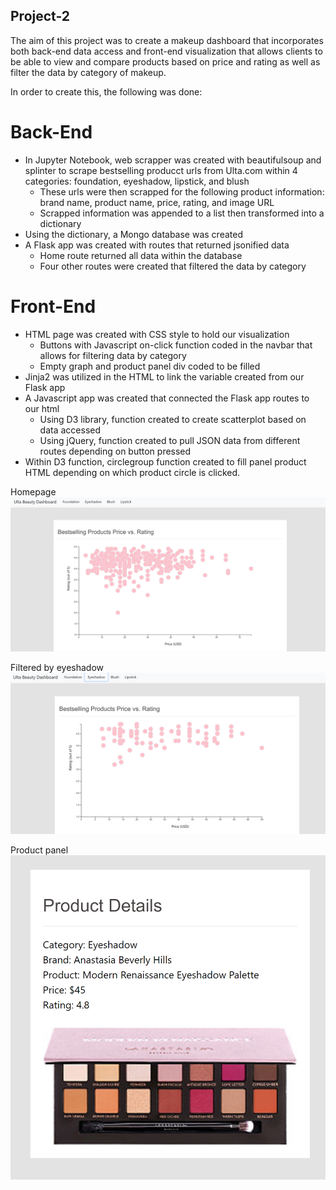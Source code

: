 ## Project-2

The aim of this project was to create a makeup dashboard that incorporates both back-end data access and front-end visualization that allows clients to be able to view and compare products based on price and rating as well as filter the data by category of makeup.

In order to create this, the following was done:

# Back-End
  - In Jupyter Notebook, web scrapper was created with beautifulsoup and splinter to scrape bestselling producct urls from Ulta.com within 4 categories: foundation, eyeshadow,         lipstick, and blush
    - These urls were then scrapped for the following product information: brand name, product name, price, rating, and image URL
    - Scrapped information was appended to a list then transformed into a dictionary
  - Using the dictionary, a Mongo database was created
  - A Flask app was created with routes that returned jsonified data
    - Home route returned all data within the database
    - Four other routes were created that filtered the data by category
  
 # Front-End
  - HTML page was created with CSS style to hold our visualization
    - Buttons with Javascript on-click function coded in the navbar that allows for filtering data by category
    - Empty graph and product panel div coded to be filled
  - Jinja2 was utilized in the HTML to link the variable created from our Flask app
  - A Javascript app was created that connected the Flask app routes to our html
    - Using D3 library, function created to create scatterplot based on data accessed
    - Using jQuery, function created to pull JSON data from different routes depending on button pressed
  - Within D3 function, circlegroup function created to fill panel product HTML depending on which product circle is clicked.
  
  Homepage
  ![Alt text](static/img/homepage.PNG?raw=true "Homepage")
  
  Filtered by eyeshadow
  ![Alt text](static/img/filteredpage.PNG?raw=true "Homepage")
  
  Product panel
  ![Alt text](static/img/productpanel.PNG?raw=true "Homepage")
   
